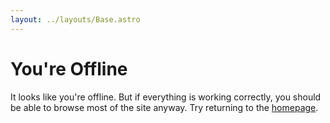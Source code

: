 ```yaml
---
layout: ../layouts/Base.astro
---
```

# You're Offline

It looks like you're offline. But if everything is working correctly, you should be able to browse most of the site anyway. Try returning to the [homepage](/).
